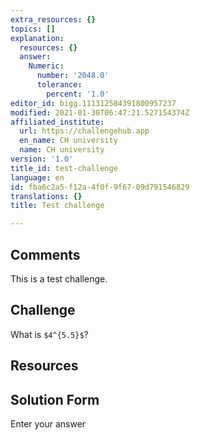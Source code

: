 ```yaml
---
extra_resources: {}
topics: []
explanation:
  resources: {}
  answer:
    Numeric:
      number: '2048.0'
      tolerance:
        percent: '1.0'
editor_id: bigg.111312584391800957237
modified: 2021-01-30T06:47:21.527154374Z
affiliated_institute:
  url: https://challengehub.app
  en_name: CH university
  name: CH university
version: '1.0'
title_id: test-challenge
language: en
id: fba6c2a5-f12a-4f0f-9f67-09d791546829
translations: {}
title: Test challenge

---
```


## Comments
This is a test challenge.



## Challenge
What is `$4^{5.5}$`?

## Resources



## Solution Form
Enter your answer


